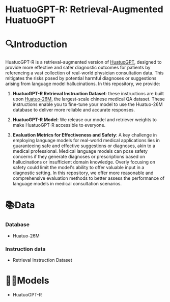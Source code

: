 # HuatuoGPT-R: Retrieval-Augmented HuatuoGPT

# 🔍Introduction

HuatuoGPT-R is a retrieval-augmented version of [HuatuoGPT](https://github.com/FreedomIntelligence/HuatuoGPT), designed to provide more effective and safer diagnostic outcomes for patients by referencing a vast collection of real-world physician consultation data. This mitigates the risks posed by potential harmful diagnoses or suggestions arising from language model hallucinations. In this repository, we provide:

1. **HuatuoGPT-R Retrieval Instruction Dataset**: these instructions are built upon [Huatuo-26M](https://github.com/FreedomIntelligence/Huatuo-26M), the largest-scale chinese medical QA dataset. These instructions enable you to fine-tune your model to use the Huatuo-26M database to deliver more reliable and accurate responses.

2. **HuatuoGPT-R Model**: We release our model and retriever weights to make HuatuoGPT-R accessible to everyone.

3. **Evaluation Metrics for Effectiveness and Safety**: A key challenge in employing language models for real-world medical applications lies in guaranteeing safe and effective suggestions or diagnoses, akin to a medical professional. Medical language models can pose safety concerns if they generate diagnoses or prescriptions based on hallucinations or insufficient domain knowledge. Overly focusing on safety could limit the model's ability to offer valuable input in a diagnostic setting. In this repository, we offer more reasonable and comprehensive evaluation methods to better assess the performance of language models in medical consultation scenarios.

   

# 📚Data
### Database
-  Huatuo-26M

### Instruction data
-  Retrieval Instruction Dataset



# 👨‍⚕️Models

-  HuatuoGPT-R
